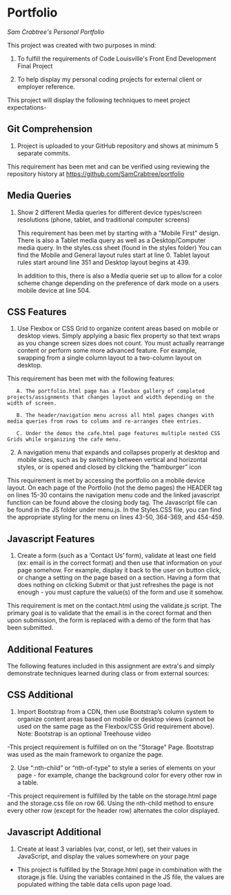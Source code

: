 # Portfolio

*Sam Crabtree's Personal Portfolio*

This project was created with two purposes in mind: 

1. To fulfill the requirements of Code Louisville's Front End Development Final Project

2. To help display my personal coding projects for external client or employer reference. 


This project will display the following techniques to meet project expectations-

## Git Comprehension
1. Project is uploaded to your GitHub repository and shows at minimum 5 separate commits.

  This requirement has been met and can be verified using reviewing the repository history at https://github.com/SamCrabtree/portfolio 

## Media Queries

1. Show 2 different Media queries for different device types/screen resolutions (phone, tablet, and traditional computer screens) 
    
    This requirement has been met by starting with a "Mobile First" design. There is also a Tablet media query as well as a Desktop/Computer media query. In the styles.css sheet (found in the styles folder) You can find the Mobile and General layout rules start at line 0. Tablet layout rules start around line 351 and Desktop layout begins at 439. 
    
    In addition to this, there is also a Media querie set up to allow for a color scheme change depending on the preference of dark mode on a users mobile device at line 504.  

## CSS Features

1. Use Flexbox or CSS Grid to organize content areas based on mobile or desktop views. Simply applying a basic flex property so that text wraps as you change screen sizes does not count. You must actually rearrange content or perform some more advanced feature. For example, swapping from a single column layout to a two-column layout on desktop.
 
  This requirement has been met with the following features:
      
       A. The portfolio.html page has a flexbox gallery of completed projects/assignments that changes layout and width depending on the width of screen.
      
       B. The header/navigation menu across all html pages changes with media queries from rows to colums and re-arranges thee entries.

       C. Under the demos the cafe.html page features multiple nested CSS Grids while organizing the cafe menu. 

2. A navigation menu that expands and collapses properly at desktop and mobile sizes, such as by switching between vertical and horizontal styles, or is opened and closed by clicking the “hamburger” icon

  This requirement is met by accessing the portfolio on a mobile device layout. On each page of the Portfolio (not the demo pages) the HEADER tag on lines 15-30 contains the navigation menu code and the linked javascript function can be found above the closing body tag. The Javascript file can be found in the JS folder under menu.js. In the Styles.CSS file, you can find the appropriate styling for the menu on lines 43-50, 364-369, and 454-459.

## Javascript Features

1. Create a form (such as a ‘Contact Us’ form), validate at least one field (ex: email is in the correct format) and then use that information on your page somehow. For example, display it back to the user on button click, or change a setting on the page based on a section. Having a form that does nothing on clicking Submit or that just refreshes the page is not enough - you must capture the value(s) of the form and use it somehow.

  This requirement is met on the contact.html using the validate.js script. The primary goal is to validate that the email is in the corect format and then upon submission, the form is replaced with a demo of the form that has been submitted. 



## Additional Features 

The following features included in this assignment are extra's and simply demonstrate techniques learned during class or from external sources:

## CSS Additional

1. Import Bootstrap from a CDN, then use Bootstrap’s column system to organize content areas based on mobile or desktop views (cannot be used on the same page as the Flexbox/CSS Grid requirement above). Note: Bootstrap is an optional Treehouse video

-This project requirement is fulfilled on on the "Storage" Page. Bootstrap was used as the main framework to organize the page. 

2. Use “:nth-child” or “nth-of-type” to style a series of elements on your page - for example, change the background color for every other row in a table.

-This project requirement is fulfilled by the table on the storage.html page and the storage.css file on row 66. Using the nth-child method to ensure every other row (except for the header row) alternates the color displayed. 


## Javascript Additional

1. Create at least 3 variables (var, const, or let), set their values in JavaScript, and display the values somewhere on your page

- This project is fulfilled by the Storage.html page in combination with the storage.js file. Using the variables contained in the JS file, the values are populated withing the table data cells upon page load. 

